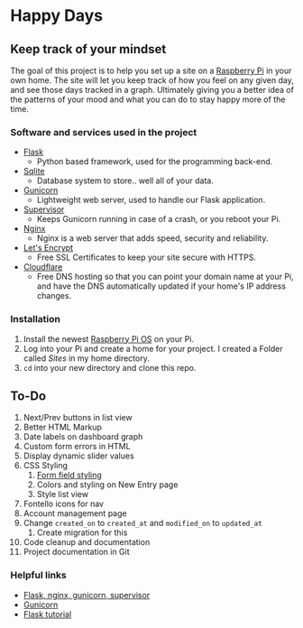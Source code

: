 # Happy Days

## Keep track of your mindset

The goal of this project is to help you set up a site on a [Raspberry Pi](https://www.raspberrypi.org) in your own home. The site will let you keep track of how you feel on any given day, and see those days tracked in a graph. Ultimately giving you a better idea of the patterns of your mood and what you can do to stay happy more of the time.

### Software and services used in the project

* [Flask](https://flask.palletsprojects.com)
  - Python based framework, used for the programming back-end.
* [Sqlite](https://www.sqlite.org)
  - Database system to store.. well all of your data.
* [Gunicorn](https://gunicorn.org)
  - Lightweight web server, used to handle our Flask application.
* [Supervisor](http://supervisord.org)
  - Keeps Gunicorn running in case of a crash, or you reboot your Pi.
* [Nginx](https://www.nginx.com)
  - Nginx is a web server that adds speed, security and reliability.
* [Let's Encrypt](https://letsencrypt.org)
  - Free SSL Certificates to keep your site secure with HTTPS.
* [Cloudflare](https://www.cloudflare.com)
  - Free DNS hosting so that you can point your domain name at your Pi, and have the DNS automatically updated if your home's IP address changes.


### Installation

1. Install the newest [Raspberry Pi OS](https://www.raspberrypi.org/software/) on your Pi.
1. Log into your Pi and create a home for your project. I created a Folder called *Sites* in my home directory.
1. `cd` into your new directory and clone this repo.


## To-Do

1. Next/Prev buttons in list view
1. Better HTML Markup
1. Date labels on dashboard graph
1. Custom form errors in HTML
1. Display dynamic slider values 
1. CSS Styling
    1. [Form field styling](https://css-tricks.com/custom-styling-form-inputs-with-modern-css-features/)
    1. Colors and styling on New Entry page
    1. Style list view
1. Fontello icons for nav
1. Account management page
1. Change `created_on` to `created_at` and `modified_on` to `updated_at`
    1. Create migration for this
1. Code cleanup and documentation
1. Project documentation in Git


### Helpful links

* [Flask, nginx, gunicorn, supervisor](https://medium.com/ymedialabs-innovation/deploy-flask-app-with-nginx-using-gunicorn-and-supervisor-d7a93aa07c18)
* [Gunicorn](http://docs.gunicorn.org/en/19.0/settings.html)
* [Flask tutorial](https://blog.miguelgrinberg.com/post/the-flask-mega-tutorial-part-i-hello-world)




